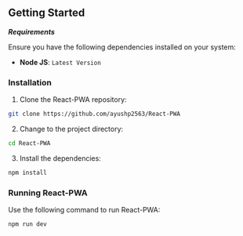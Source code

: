 ##  Getting Started

***Requirements***

Ensure you have the following dependencies installed on your system:

* **Node JS**: `Latest Version`

###  Installation

1. Clone the React-PWA repository:

```sh
git clone https://github.com/ayushp2563/React-PWA
```

2. Change to the project directory:

```sh
cd React-PWA
```

3. Install the dependencies:

```sh
npm install
```

###  Running React-PWA

Use the following command to run React-PWA:

```sh
npm run dev
```
